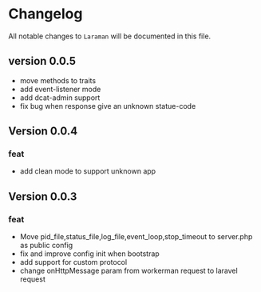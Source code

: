 # Changelog

All notable changes to `Laraman` will be documented in this file.

## version 0.0.5
- move methods to traits
- add event-listener mode
- add dcat-admin support
- fix bug when response give an unknown statue-code 

## Version 0.0.4

### feat
- add clean mode to support unknown app

## Version 0.0.3

### feat
- Move pid_file,status_file,log_file,event_loop,stop_timeout to server.php as public config
- fix and improve config init when bootstrap
- add support for custom protocol
- change onHttpMessage param from workerman request to laravel request

